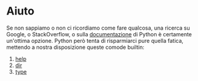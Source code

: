 # Aiuto

Se non sappiamo o non ci ricordiamo come fare qualcosa, una ricerca su Google, o StackOverflow, o sulla [documentazione](https://docs.python.org/3/) di Python è certamente un'ottima opzione. Python però tenta di risparmiarci pure quella fatica, mettendo a nostra disposizione queste comode builtin:

1. [help](./0_help.md)
1. [dir](./1_dir.md)
1. [type](./2_type.md)
